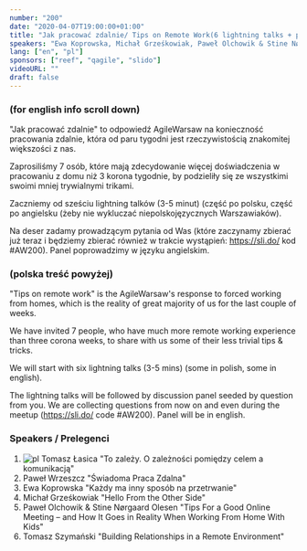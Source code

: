 ```yaml
---
number: "200"
date: "2020-04-07T19:00:00+01:00"
title: "Jak pracować zdalnie/ Tips on Remote Work(6 lightning talks + panel)"
speakers: "Ewa Koprowska, Michał Grześkowiak, Paweł Olchowik & Stine Nørgaard Olesen, Paweł Wrzeszcz, Tomasz Łasica, Tomasz Szymański"
lang: ["en", "pl"]
sponsors: ["reef", "qagile", "slido"]
videoURL: ""
draft: false
---
```


### (for english info scroll down)

"Jak pracować zdalnie" to odpowiedź AgileWarsaw na konieczność pracowania zdalnie, która od paru tygodni jest rzeczywistością znakomitej większości z nas.

Zaprosiliśmy 7 osób, które mają zdecydowanie więcej doświadczenia w pracowaniu z domu niż 3 korona tygodnie, by podzieliły się ze wszystkimi swoimi mniej trywialnymi trikami.

Zaczniemy od sześciu lightning talków (3-5 minut) (część po polsku, część po angielsku (żeby nie wykluczać niepolskojęzycznych Warszawiaków).

Na deser zadamy prowadzącym pytania od Was (które zaczynamy zbierać już teraz i będziemy zbierać również w trakcie wystąpień: https://sli.do/ kod #AW200). Panel poprowadzimy w języku angielskim.


### (polska treść powyżej)

"Tips on remote work" is the AgileWarsaw's response to forced working from homes, which is the reality of great majority of us for the last couple of weeks.

We have invited 7 people, who have much more remote working experience than three corona weeks, to share with us some of their less trivial tips & tricks.

We will start with six lightning talks (3-5 mins) (some in polish, some in english).

The lightning talks will be followed by discussion panel seeded by question from you. We are collecting questions from now on and even during the meetup (https://sli.do/ code #AW200). Panel will be in english.

### Speakers / Prelegenci

 1. ![pl](flag-pl.svg) Tomasz Łasica "To zależy. O zależności pomiędzy celem a komunikacją"
 1. Paweł Wrzeszcz "Świadoma Praca Zdalna"
 1. Ewa Koprowska "Każdy ma inny sposób na przetrwanie"
 1. Michał Grześkowiak "Hello From the Other Side"
 1. Paweł Olchowik & Stine Nørgaard Olesen "Tips For a Good Online Meeting – and How It Goes in Reality When Working From Home With Kids"
 1. Tomasz Szymański "Building Relationships in a Remote Environment"
